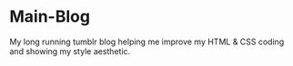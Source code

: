 # Main-Blog
My long running tumblr blog helping me improve my HTML &amp; CSS coding and showing my style aesthetic.

